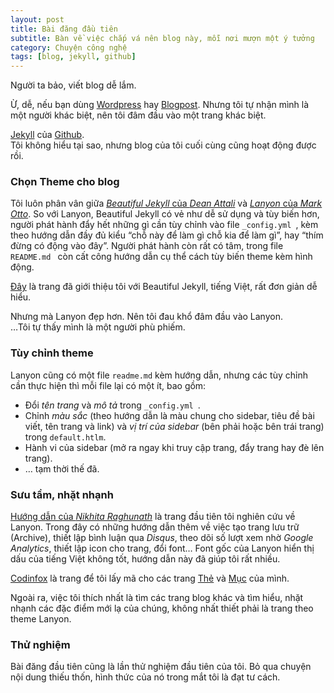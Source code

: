 ```yaml
---
layout: post
title: Bài đăng đầu tiên
subtitle: Bàn về việc chắp vá nên blog này, mỗi nơi mượn một ý tưởng
category: Chuyện công nghệ
tags: [blog, jekyll, github]
---
```

Người ta bảo, viết blog dễ lắm.

Ừ, dễ, nếu bạn dùng [Wordpress](https://www.wordpress.com/) hay [Blogpost](https://www.blogger.com/blogger.g#welcome). Nhưng tôi tự nhận mình là một người khác biệt, nên tôi đâm đầu vào một trang khác biệt.

[Jekyll](https://jekyllrb.com/) của [Github](https://github.com/).   
Tôi không hiểu tại sao, nhưng blog của tôi cuối cùng cũng hoạt động được rồi.
<br>

### Chọn Theme cho blog

Tôi luôn phân vân giữa [*Beautiful Jekyll* của *Dean Attali*]( https://deanattali.com/beautiful-jekyll/) và [*Lanyon* của *Mark Otto*]( http://lanyon.getpoole.com/). So với Lanyon, Beautiful Jekyll có vẻ như dễ sử dụng và tùy biến hơn, người phát hành đẩy hết những gì cần tùy chỉnh vào file `_config.yml `, kèm theo hướng dẫn đầy đủ kiểu “chỗ này để làm gì chỗ kia để làm gì”, hay “thím đừng có động vào đây”. Người phát hành còn rất có tâm, trong file `README.md ` còn cất công hướng dẫn cụ thể cách tùy biến theme kèm hình động.

[Đây](https://kipalog.com/posts/Kinh-nghiem-tao-website-ca-nhan-voi-Jekyll---Github-pages) là trang đã giới thiệu tôi với Beautiful Jekyll, tiếng Việt, rất đơn giản dễ hiểu.

Nhưng mà Lanyon đẹp hơn. Nên tôi đau khổ đâm đầu vào Lanyon.  
…Tôi tự thấy mình là một người phù phiếm.

### Tùy chỉnh theme

Lanyon cũng có một file `readme.md` kèm hướng dẫn, nhưng các tùy chỉnh cần thực hiện thì mỗi file lại có một ít, bao gồm:  
* Đổi _tên trang_ và _mô tả_ trong `_config.yml `.  
* Chỉnh _màu sắc_ (theo hướng dẫn là màu chung cho sidebar, tiêu đề bài viết, tên trang và link) và _vị trí của sidebar_ (bên phải hoặc bên trái trang) trong `default.htlm`.  
* Hành vi của sidebar (mở ra ngay khi truy cập trang, đẩy trang hay đè lên trang).
* … tạm thời thế đã.

### Sưu tầm, nhặt nhạnh

[Hướng dẫn của *Nikhita Raghunath*]( https://nikhita.github.io/build-blog-using-github-jekyll) là trang đầu tiên tôi nghiên cứu về Lanyon. Trong đây có những hướng dẫn thêm về việc tạo trang lưu trữ (Archive), thiết lập bình luận qua *Disqus*, theo dõi số lượt xem nhờ *Google Analytics*, thiết lập icon cho trang, đổi font… Font gốc của Lanyon hiển thị dấu của tiếng Việt không tốt, hướng dẫn này đã giúp tôi rất nhiều.

[Codinfox](https://codinfox.github.io/dev/2015/03/06/use-tags-and-categories-in-your-jekyll-based-github-pages/) là trang để tôi lấy mã cho các trang [Thẻ]( https://trungjann.github.io/tag.html) và [Mục]( https://trungjann.github.io/categories.html) của mình.

Ngoài ra, việc tôi thích nhất là tìm các trang blog khác và tìm hiểu, nhặt nhạnh các đặc điểm mới lạ của chúng, không nhất thiết phải là trang theo theme Lanyon.

### Thử nghiệm

Bài đăng đầu tiên cũng là lần thử nghiệm đầu tiên của tôi. Bỏ qua chuyện nội dung thiếu thốn, hình thức của nó trong mắt tôi là đạt tư cách.




